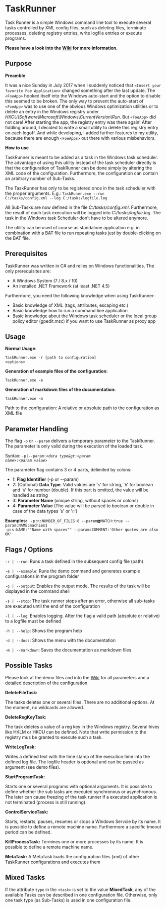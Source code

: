 # TaskRunner
Task Runner is a simple Windows command line tool to execute several tasks controlled by XML config files, such as deleting files, terminate processes, deleting registry entries, write logfile entries or execute programs.

<b>Please have a look into the <a href="../../wiki">Wiki</a> for more information.</b>

**Purpose**
----------------------
<b>Preamble</b>

It was a nice Sunday in July 2017 when I suddenly noticed that <code>&lt;Insert your favorite Foe Application&gt;</code> changed something after the last update. The <code>&lt;FoeApp&gt;</code> hooked itself into the Windows auto-start and the option to disable this seemed to be broken. The only way to prevent the auto-start of <code>&lt;FoeApp&gt;</code> was to use one of the obvious Windows optimization utilities or to delete an entry in the Windows registry under <i>HKCU\Software\Microsoft\Windows\CurrentVersion\Run</i>. But <code>&lt;FoeApp&gt;</code> did not care! After starting the app, the registry entry was there again! After fiddling around, I decided to write a small utility to delete this registry entry on each logoff. And while developing, I added further features to my utility, because there are enough <code>&lt;FoeApps&gt;</code> out there with various misbehaviors.

<b>How to use</b>

TaskRunner is meant to be added as a task in the Windows task scheduler. The advantage of using this utility instead of the task scheduler directly is that the configuration of TaskRunner can be done simply by altering the XML code of the configuration. Furthermore, the configuration can contain an arbitrary number of Sub-Tasks.

The TaskRunner has only to be registered once in the task scheduler with the proper arguments. E.g.:
<code>TaskRuner.exe --run C:/tasks/config.xml --log C:/tasks/logfile.log</code>

All Sub-Tasks are now defined in the file <i>C:/tasks/config.xml</i>. Furthermore, the result of each task execution will be logged into <i>C:/tasks/logfile.log</i>. The task in the Windows task Scheduler don’t have to be altered anymore.

The utility can be used of course as standalone application e.g. in combination with a BAT file to run repeating tasks just by double-clicking on the BAT file.

**Prerequisites**
----------------------
TaskRunner was written in C# and relies on Windows functionalities. The only prerequisites are:

* A Windows System (7 / 8.x / 10)
* An installed .NET Framework (at least .NET 4.5) 

Furthermore, you need the following knowledge when using TaskRunner:

* Basic knowledge of XML (tags, attributes, escaping etc.)
* Basic knowledge how to run a command line application
* Basic knowledge about the Windows task scheduler or the local group policy editor (gpedit.msc) if you want to use TaskRunner as proxy app


**Usage**
---------------
<b>Normal Usage:</b>

<code>TaskRunner.exe -r [path to configuration] &lt;options&gt;</code>

<b>Generation of example files of the configuration:</b>

<code>TaskRunner.exe -e</code>

<b>Generation of markdown files of the documentation:</b>

<code>TaskRunner.exe -m</code>

Path to the configuration: A relative or absolute path to the configuration as XML file

**Parameter Handling**
---------------
The flag <code>-p</code> or <code>--param</code> delivers a temporary parameter to the TaskRunner. The parameter is only valid during the execution of the loaded task.

Syntax: <code>-p|--param:<i>&lt;data type&gt</i>:<i>&lt;param name&gt;</i>:<i>&lt;param value&gt;</i></code>

The parameter flag contains 3 or 4 parts, delimited by colons:
* 1: <b>Flag Identifier</b> (-p or --param)
* 2: (Optional) <b>Data Type</b>. Valid values are '<code>s</code>' for string, '<code>b</code>' for boolean and '<code>n</code>' for number (double). If this part is omitted, the value will be handled as string
* 3: <b>Parameter Name</b> (unique string, without spaces or colons)
* 4: <b>Parameter Value</b> (The value will be parsed to boolean or double in case of the data types '<code>b</code>' or '<code>n</code>')

<b>Examples:</b>
<code>
-p:n:NUMBER_OF_FILES:8
--param:b:MATCH:true
--param:NAME:machien1
-p:s:NAME:""Name with spaces""
--param:COMMENT:'Other quotes are also OK'
</code>

**Flags / Options**
---------------
<code>-r | --run</code>:      Runs a task defined in the subsequent config file (path)

<code>-e | --example</code>:  Runs the demo command and generates example configurations in the program folder

<code>-o | --output</code>:   Enables the output mode. The results of the task will be displayed in the command shell

<code>-s | --stop</code>:     The task runner stops after an error, otherwise all sub-tasks are executed until the end of the configuration

<code>-l | --log</code>:      Enables logging. After the flag a valid path (absolute or relative) to a logfile must be defined 

<code>-h | --help</code>:     Shows the program help

<code>-d | --docs</code>:     Shows the menu with the documentation

<code>-m | --markdown</code>: Saves the documentation as markdown files 


**Possible Tasks**
--------------
Please look at the demo files and into the <a href="../../wiki/Possible-Tasks-&-Configuration">Wiki</a> for all parameters and a detailed description of the configuration.

<b>DeleteFileTask:</b>

The tasks deletes one or several files. There are no additional options. At the moment, no wildcards are allowed.

<b>DeleteRegKeyTask:</b>

The task deletes a value of a reg key in the Windows registry. Several hives like HKLM or HKCU can be defined. Note that write permission to the registry mus be granted to execute such a task.

<b>WriteLogTask:</b>

Writes a defined text with the time stamp of the execution time into the defined log file. The logfile header is optional and can be passed as argument (see demo files).

<b>StartProgramTask:</b>

Starts one or several programs with optional arguments. It is possible to define whether the sub tasks are executed synchronous or asynchronous. The later can cause freezing of the task runner if a executed application is not terminated (process is still running).

<b>ControlServiceTask:</b>

Starts, restarts, pauses, resumes or stops a Windows Servcie by its name. It is possible to define a remote machine name. Furthermore a specific tmeout period can be defined.

<b>KillProcessTask:</b>
Termines one or more processes by its name. It is possible to define a remote machine name.

<b>MetaTask:</b>
 A MetaTask loads the configuration files (xml) of other TaskRunner configurations and executes them
 
 
**Mixed Tasks**
--------------
If the attribute <code>type</code> in the <code>&lt;task&gt;</code> is set to the value <b>MixedTask</b>, any of the available Tasks can be described in one configuration file. Otherwise, only one task type (as Sub-Tasks) is used in one configuration file.
